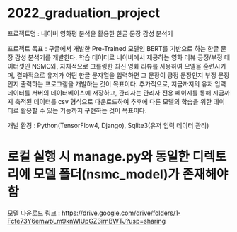 # 2022_graduation_project

프로젝트명 :  네이버 영화평 분석을 활용한 한글 문장 감성 분석기

프로젝트 목표 : 구글에서 개발한 Pre-Trained 모델인 BERT를 기반으로 하는 한글 문장 감성 분석기를 개발한다.
학습 데이터로 네이버에서 제공하는 영화 리뷰 긍정/부정 데이터셋인 NSMC와, 자체적으로 크롤링한 최신 영화 리뷰를 사용하여
모델을 훈련시키며, 결과적으로 유저가 어떤 한글 문자열을 입력하면 그 문장이 긍정 문장인지 부정 문장인지 출력하는 프로그램을 개발하는 것이 목표이다.
추가적으로, 지금까지의 유저 입력 데이터를 서버의 데이터베이스에 저장하고, 관리자는 관리자 전용 페이지를 통해 지금까지 축적된 데이터를 csv 형식으로 다운로드하여 추후에 다른 모델의 학습을 위한 데이터로 활용할 수 있는 기능까지 구현하는 것이 목표이다.

개발 환경 : Python(TensorFlow4, Django), Sqlite3(유저 입력 데이터 관리)

# 로컬 실행 시 manage.py와 동일한 디렉토리에 모델 폴더(nsmc_model)가 존재해야 함

모델 다운로드 링크 : https://drive.google.com/drive/folders/1-Fcfe73Y6emwbLm9knWlUpGZ3irnBWTJ?usp=sharing
